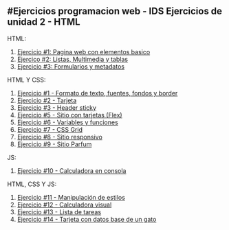 #Ejercicios programacion web - IDS
Ejercicios de unidad 2 - HTML
---
HTML:

1. [Ejercicio #1: Pagina web con elementos basico](/01_Trabajo_HTML/index.html)
2. [Ejercico #2: Listas, Multimedia y tablas](/02_Trabajo_HTML/index.html)
3. [Ejercicio #3: Formularios y metadatos](/03_Trabajo_HTML/index.html)

HTML Y CSS:

1. [Ejercicio #1 - Formato de texto, fuentes, fondos y border](/04_Trabajo_HTML/index.html)
2. [Ejercicio #2 - Tarjeta](/05_Trabajo_HTML_CSS/index.html)
3. [Ejercicio #3 - Header sticky](/06_Trabajo_HTML_CSS/index.html)
4. [Ejercicio #5 - Sitio con tarjetas (Flex)](/07_Trabajo_HTML_CSS/05_Trabajo_HTML_CSS/index.html)
5. [Ejercicio #6 - Variables y funciones](/08_Trabajo_HTML_CSS/index.html)
6. [Ejercicio #7 - CSS Grid](/09_Trabajo_HTML_CSS/index.html)
7. [Ejercicio #8 - Sitio responsivo](/10_Trabajo_HTML_CSS/index.html)
8. [Ejercicio #9 - Sitio Parfum](/Examen_HTML_CSS/Main/index.html)

JS:
1. [Ejercicio #10 - Calculadora en consola](11_Trabajo_JS/index.html)

HTML, CSS Y JS:
1. [Ejercicio #11 - Manipulación de estilos](12_Trabajo_HTML_CSS_JS/index.html)
2. [Ejercicio #12 - Calculadora visual](13_Trabajo_HTML_CSS_JS/index.html)
3. [Ejercicio #13 - Lista de tareas](14_Trabajo_HTML_CSS_JS/index.html)
4. [Ejercicio #14 - Tarjeta con datos base de un gato](15_Trabajo_HTML_CSS_JS/index.html)
